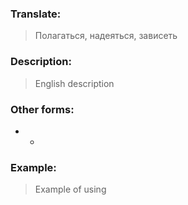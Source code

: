 ### Translate:
>Полагаться, надеяться, зависеть 
### Description:
>English description 

### Other forms:
* *
### Example:
>Example of using 
